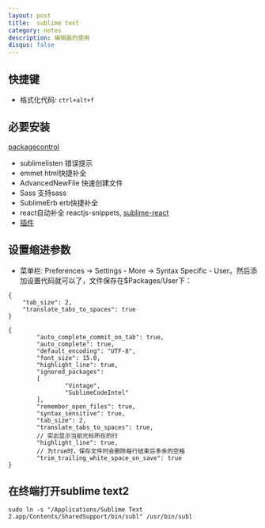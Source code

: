 ```yaml
---
layout: post
title:  sublime text
category: notes
description: 编辑器的使用
disqus: false
---
```


## 快捷键

* 格式化代码: `ctrl+alt+f`

## 必要安装

[packagecontrol](https://packagecontrol.io/installation#st2)

* sublimelisten 错误提示
* emmet html快捷补全
* AdvancedNewFile 快速创建文件
* Sass 支持sass
* SublimeErb erb快捷补全
* react自动补全 reactjs-snippets, [sublime-react](https://github.com/reactjs/sublime-react)
* [插件](http://aibusy.com/blog/?p=226)

## 设置缩进参数
* 菜单栏: Preferences -> Settings - More -> Syntax Specific - User。然后添加设置代码就可以了，文件保存在$Packages/User下：

```
{
    "tab_size": 2,
    "translate_tabs_to_spaces": true
}
```

```
{
        "auto_complete_commit_on_tab": true,
        "auto_complete": true,
        "default_encoding": "UTF-8",
        "font_size": 15.0,
        "highlight_line": true,
        "ignored_packages":
        [
                "Vintage",
                "SublimeCodeIntel"
        ],
        "remember_open_files": true,
        "syntax_sensitive": true,
        "tab_size": 2,
        "translate_tabs_to_spaces": true,
        // 突出显示当前光标所在的行
        "highlight_line": true,
        // 为true时，保存文件时会删除每行结束后多余的空格
        "trim_trailing_white_space_on_save": true
}
```

## 在终端打开sublime text2

```
sudo ln -s "/Applications/Sublime Text 2.app/Contents/SharedSupport/bin/subl" /usr/bin/subl
```